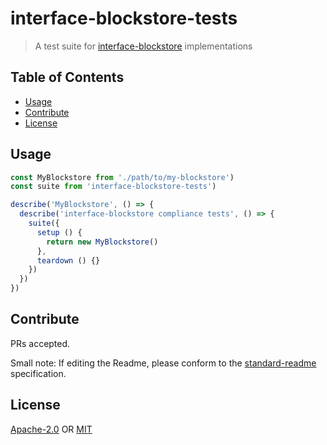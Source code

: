 # interface-blockstore-tests <!-- omit in toc -->

> A test suite for [interface-blockstore](https://github.com/ipfs/js-ipfs-interfaces/tree/master/packages/interface-blockstore) implementations

## Table of Contents <!-- omit in toc -->

- [Usage](#usage)
- [Contribute](#contribute)
- [License](#license)

## Usage

```js
const MyBlockstore from './path/to/my-blockstore')
const suite from 'interface-blockstore-tests')

describe('MyBlockstore', () => {
  describe('interface-blockstore compliance tests', () => {
    suite({
      setup () {
        return new MyBlockstore()
      },
      teardown () {}
    })
  })
})
```

## Contribute

PRs accepted.

Small note: If editing the Readme, please conform to the [standard-readme](https://github.com/RichardLitt/standard-readme) specification.

## License

[Apache-2.0](LICENSE-APACHE) OR [MIT](LICENSE-MIT)
